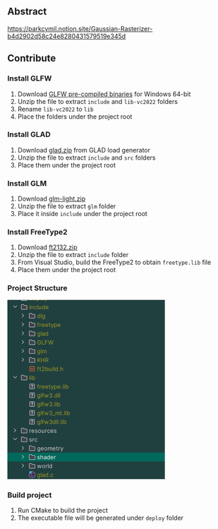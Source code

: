 ## Abstract
https://parkcymil.notion.site/Gaussian-Rasterizer-b4d2902d58c24e8280431579519e345d

## Contribute
### Install GLFW
1. Download [GLFW pre-compiled binaries](https://www.glfw.org/download.html) for Windows 64-bit
2. Unzip the file to extract `include` and `lib-vc2022` folders
3. Rename `lib-vc2022` to `lib`
4. Place the folders under the project root

### Install GLAD
1. Download [glad.zip](https://glad.dav1d.de/#language=c&specification=gl&api=gl%3D3.3&api=gles1%3Dnone&api=gles2%3Dnone&api=glsc2%3Dnone&profile=core&loader=on) from GLAD load generator
2. Unzip the file to extract `include` and `src` folders
3. Place them under the project root

### Install GLM
1. Download [glm-light.zip](https://github.com/g-truc/glm/releases)
2. Unzip the file to extract `glm` folder
3. Place it inside `include` under the project root

### Install FreeType2
1. Download [ft2132.zip](https://sourceforge.net/projects/freetype/files/freetype2/2.13.2/)
2. Unzip the file to extract `include` folder
3. From Visual Studio, build the FreeType2 to obtain `freetype.lib` file
4. Place them under the project root

### Project Structure
![img.png](img.png)

### Build project
1. Run CMake to build the project
2. The executable file will be generated under `deploy` folder
